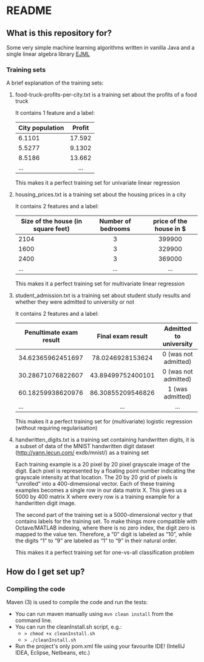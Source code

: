 # README #

## What is this repository for? ##

Some very simple machine learning algorithms written in vanilla Java and a single linear algebra library [EJML](http://ejml.org/wiki/index.php?title=Main_Page)

### Training sets

A brief explanation of the training sets:

1.  food-truck-profits-per-city.txt is a training set about the profits of a food truck

    It contains 1 feature and a label:

    | City population   | Profit        |
    | -------------     |:-------------:|
    | 6.1101            | 17.592        |
    | 5.5277            | 9.1302        |
    | 8.5186            | 13.662        |
    | ...               | ...           |
 
    This makes it a perfect training set for univariate linear regression

2.  housing_prices.txt is a training set about the housing prices in a city

    It contains 2 features and a label:

    | Size of the house (in square feet)    | Number of bedrooms    | price of the house in $   |
    | -------------                         |:---------------------:|:-------------------------:|
    | 2104                                  | 3                     | 399900                    |
    | 1600                                  | 3                     | 329900                    |
    | 2400                                  | 3                     | 369000                    |
    | ...                                   | ...                   | ...                       |
 
    This makes it a perfect training set for multivariate linear regression

3.  student_admission.txt is a training set about student study results and whether they were admitted to university or not

    It contains 2 features and a label:

    | Penultimate exam result       | Final exam result     | Admitted to university    |
    | -------------                 |:---------------------:|:-------------------------:|
    | 34.62365962451697             | 78.0246928153624      | 0 (was not admitted)      |
    | 30.28671076822607             | 43.89499752400101     | 0 (was not admitted)      |
    | 60.18259938620976             | 86.30855209546826     | 1 (was admitted)          |
    | ...                           | ...                   | ...                       |
 
    This makes it a perfect training set for (multivariate) logistic regression (without requiring regularisation)
    
4.  handwritten_digits.txt is a training set containing handwritten digits, it is a subset of data of the 
    MNIST handwritten digit dataset (http://yann.lecun.com/ exdb/mnist/) as a training set
    
    Each training example is a 20 pixel by 20 pixel grayscale image of the digit. 
    Each pixel is represented by a floating point number indicating the grayscale intensity at that location. 
    The 20 by 20 grid of pixels is “unrolled” into a 400-dimensional vector. 
    Each of these training examples becomes a single row in our data matrix X. 
    This gives us a 5000 by 400 matrix X where every row is a training example for a handwritten digit image.
    
    The second part of the training set is a 5000-dimensional vector y that contains labels for the training set. 
    To make things more compatible with Octave/MATLAB indexing, where there is no zero index, the digit zero is mapped to the value ten. 
    Therefore, a “0” digit is labeled as “10”, while the digits “1” to “9” are labeled as “1” to “9” in their natural order.
 
    This makes it a perfect training set for one-vs-all classification problem

## How do I get set up? ##

### Compiling the code ###

Maven (3) is used to compile the code and run the tests: 

* You can run maven manually using `mvn clean install` from the command line.
* You can run the cleanInstall.sh script, e.g.: 
    * `> chmod +x cleanInstall.sh`
    * `> ./cleanInstall.sh` 
* Run the project's only pom.xml file using your favourite IDE! (IntelliJ IDEA, Eclipse, Netbeans, etc.)
